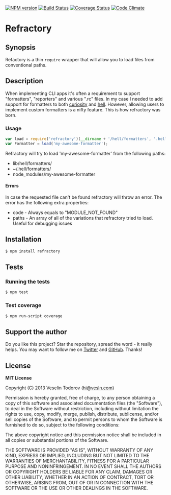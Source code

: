 [![NPM version](https://badge.fury.io/js/refractory.png)](http://badge.fury.io/js/refractory)
[![Build Status](https://secure.travis-ci.org/vesln/refractory.png)](http://travis-ci.org/vesln/refractory)
[![Coverage Status](https://coveralls.io/repos/vesln/refractory/badge.png?branch=master)](https://coveralls.io/r/vesln/refractory?branch=master)
[![Code Climate](https://codeclimate.com/github/vesln/refractory.png)](https://codeclimate.com/github/vesln/refractory)

# Refractory

## Synopsis

Refactory is a thin `require` wrapper that will allow you to load files from
conventional paths.

## Description

When implementing CLI apps it's often a requirement to support "formatters",
"reporters" and various ".rc" files. In my case I needed to add support for formatters
to both [curiosity](https://github.com/vesln/curiosity) and
[hell](https://github.com/vesln/hell). However, allowing users to implement
custom formatters is a nifty feature. This is how refractory was born.

### Usage

```js
var load = require('refractory')(__dirname + '/hell/formatters', '.hell/formatters');
var Formatter = load('my-awesome-formatter');
```

Refractory will try to load 'my-awesome-formatter' from the following paths:

- lib/hell/formatters/
- ~/.hell/formatters/
- node_modules/my-awesome-formatter

#### Errors

In case the requested file can't be found refractory will throw an error.
The error has the following extra properties:

- code - Always equals to "MODULE_NOT_FOUND"
- paths - An array of all of the variations that refractory tried to load. Useful
  for debugging issues

## Installation

```bash
$ npm install refractory
```

## Tests

### Running the tests

```bash
$ npm test
```

### Test coverage

```bash
$ npm run-script coverage
```

## Support the author

Do you like this project? Star the repository, spread the word - it really helps. You may want to follow
me on [Twitter](https://twitter.com/vesln) and
[GitHub](https://github.com/vesln). Thanks!

## License

**MIT License**

Copyright (C) 2013 Veselin Todorov (hi@vesln.com)

Permission is hereby granted, free of charge, to any person obtaining a copy of this software and associated
documentation files (the "Software"), to deal in the Software without restriction, including without limitation the rights
to use, copy, modify, merge, publish, distribute, sublicense, and/or sell copies of the Software, and to permit
persons to whom the Software is furnished to do so, subject to the following conditions:

The above copyright notice and this permission notice shall be included in all copies or substantial
portions of the Software.

THE SOFTWARE IS PROVIDED "AS IS", WITHOUT WARRANTY OF ANY KIND, EXPRESS OR IMPLIED, INCLUDING BUT NOT LIMITED TO
THE WARRANTIES OF MERCHANTABILITY, FITNESS FOR A PARTICULAR PURPOSE AND NONINFRINGEMENT. IN NO EVENT SHALL THE
AUTHORS OR COPYRIGHT HOLDERS BE LIABLE FOR ANY CLAIM, DAMAGES OR OTHER LIABILITY, WHETHER IN AN ACTION OF CONTRACT,
TORT OR OTHERWISE, ARISING FROM, OUT OF OR IN CONNECTION WITH THE SOFTWARE OR THE USE OR OTHER DEALINGS IN THE SOFTWARE.

